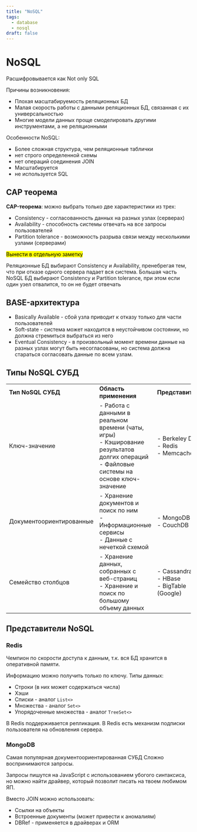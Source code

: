 ```yaml
---
title: "NoSQL"
tags:
  - database
  - nosql
draft: false
---
```


# NoSQL

Расшифровывается как Not only SQL

Причины возникновения:
- Плохая масштабируемость реляционных БД
- Малая скорость работы с данными реляционных БД, связанная с их универсальностью
- Многие модели данных проще смоделировать другими инструментами, а не реляционными

Особенности NoSQL:
- Более сложная структура, чем реляционные таблички
- нет строго определенной схемы
- нет операций соединения JOIN
- Масштабируется
- не используется SQL

## CAP теорема
**CAP-теорема**: можно выбрать только две характеристики из трех:
- Consistency - согласованность данных на разных узлах (серверах)
- Availability - способность системы отвечать на все запросы пользователей
- Partition tolerance - возможность разрыва связи между несколькими узлами (серверами)

<mark>Вынести в отдельную заметку</mark>

Реляционные БД выбирают Consistency и Availability, пренебрегая тем, что при отказе одного сервера падает вся система. Большая часть NoSQL БД выбирают Consistency и Partition tolerance, при этом если один узел отвалится, то он не будет отвечать

## BASE-архитектура

- Basically Available - сбой узла приводит к отказу только для части пользователей
- Soft-state - система может находится в неустойчивом состоянии, но должна стремиться выбраться из него
- Eventual Consistency - в произвольный момент времени данные на разных узлах могут быть несогласованы, но система должна стараться согласовать данные по всем узлам.

## Типы NoSQL СУБД

|     |     |     |
| --- | --- | --- |
| **Тип NoSQL СУБД** | **Область применения** | **Представители** |
| Ключ-значение | - Работа с данными в реальном времени (чаты, игры)<br>- Кэширование результатов долгих операций<br>- Файловые системы на основе ключ-значение | - Berkeley DB<br>- Redis<br>- Memcache |
| Документоориентированные | - Хранение документов и поиск по ним<br>- Информационные сервисы<br>- Данные с нечеткой схемой | - MongoDB<br>- CouchDB |
| Семейство столбцов | - Хранение данных, собранных с веб-страниц<br>- Хранение и поиск по большому объему данных | - Cassandra<br>- HBase<br>- BigTable (Google) |

## Представители NoSQL

### Redis
Чемпион по скорости доступа к данным, т.к. вся БД хранится в оперативной памяти.

Информацию можно получить только по ключу.
Типы данных:

- Строки (в них может содержаться числа)
- Хэши
- Списки - аналог `List<>`
- Множества - аналог `Set<>`
- Упорядоченные множества - аналог `TreeSet<>`

В Redis поддерживается репликация.
В Redis есть механизм подписки пользователя на обновления сервера.

### MongoDB
Самая популярная документоориентированная СУБД
Сложно воспринимаются запросы.

Запросы пишутся на JavaScript с использованием убогого синтаксиса, но можно найти драйвер, который позволит писать на твоем любимом ЯП.

Вместо JOIN можно использовать:

- Ссылки на объекты
- Встроенные документы (может привести к аномалиям)
- DBRef - применяется в драйверах и ORM